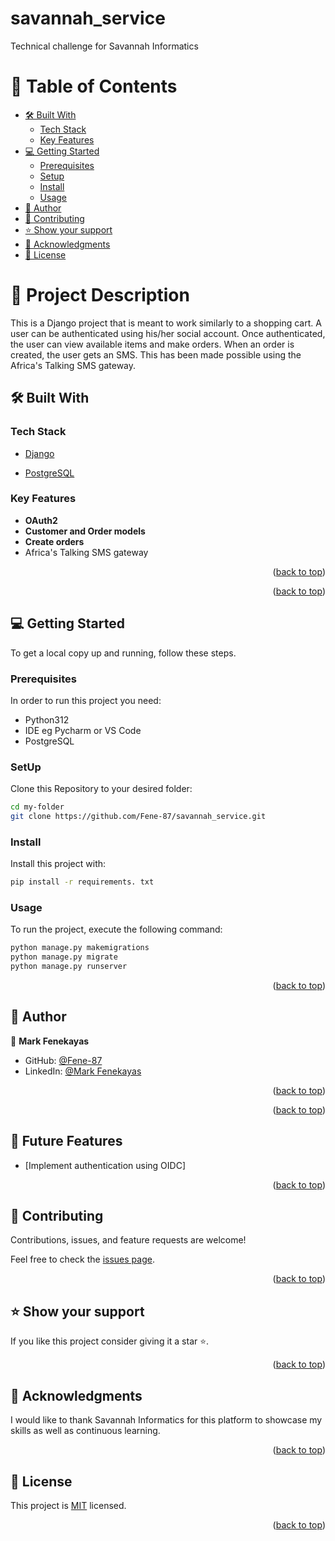# savannah_service
Technical challenge for Savannah Informatics

# 📗 Table of Contents
  - [🛠 Built With ](#-built-with-)
    - [Tech Stack ](#tech-stack-)
    - [Key Features ](#key-features-)
  - [💻 Getting Started ](#-getting-started-)
    - [Prerequisites](#prerequisites)
    - [Setup](#setup)
    - [Install](#install)
    - [Usage](#usage)
  - [👥 Author ](#-author-)
  - [🤝 Contributing ](#-contributing-)
  - [⭐️ Show your support ](#️-show-your-support-)
  - [🙏 Acknowledgments ](#-acknowledgments-)
  - [📝 License ](#-license-)

# 📖 Project Description <a name="about-project"></a>

This is a Django project that is meant to work similarly to a shopping cart. A user can be authenticated using his/her social account. Once authenticated, the user can view available items and make orders. When an order is created, the user gets an SMS. This has been made possible using the Africa's Talking SMS gateway.


## 🛠 Built With <a name="built-with"></a>

### Tech Stack <a name="tech-stack"></a>

  <ul>
    <li><a href="https://www.djangoproject.com/">Django</a></li>
  </ul>
  <ul>
    <li><a href="https://postresql.org/">PostgreSQL</a></li>
  </ul>

### Key Features <a name="key-features"></a>

- **OAuth2**
- **Customer and Order models**
- **Create orders**
- Africa's Talking SMS gateway

<p align="right">(<a href="#readme-top">back to top</a>)</p>

<p align="right">(<a href="#readme-top">back to top</a>)</p>


## 💻 Getting Started <a name="getting-started"></a>

To get a local copy up and running, follow these steps.

### Prerequisites

In order to run this project you need:

- Python312
- IDE eg Pycharm or VS Code
- PostgreSQL

### SetUp

Clone this Repository to your desired folder:

``` sh
cd my-folder
git clone https://github.com/Fene-87/savannah_service.git
```
### Install 
Install this project with:
 
``` sh
pip install -r requirements. txt
```

### Usage
To run the project, execute the following command:
``` sh
python manage.py makemigrations
python manage.py migrate
python manage.py runserver
```

<p align="right">(<a href="#readme-top">back to top</a>)</p>

## 👥 Author <a name="author"></a>
👤 **Mark Fenekayas**

- GitHub: [@Fene-87](https://github.com/Fene-87)
- LinkedIn: [@Mark Fenekayas](https://www.linkedin.com/in/mark-fenekayas/)

<p align="right">(<a href="#readme-top">back to top</a>)</p>

<p align="right">(<a href="#readme-top">back to top</a>)</p>

## 🔭 Future Features <a name="future-features"></a>

- [Implement authentication using OIDC]

<p align="right">(<a href="#readme-top">back to top</a>)</p>


## 🤝 Contributing <a name="contributing"></a>

Contributions, issues, and feature requests are welcome!

Feel free to check the [issues page](../../issues/).

<p align="right">(<a href="#readme-top">back to top</a>)</p>

## ⭐️ Show your support <a name="support"></a>

If you like this project consider giving it a star ⭐️.

<p align="right">(<a href="#readme-top">back to top</a>)</p>

## 🙏 Acknowledgments <a name="acknowledgements"></a>

I would like to thank Savannah Informatics for this platform to showcase my skills as well as continuous learning.

<p align="right">(<a href="#readme-top">back to top</a>)</p>

## 📝 License <a name="license"></a>

This project is [MIT](./LICENSE) licensed.

<p align="right">(<a href="#readme-top">back to top</a>)</p>


